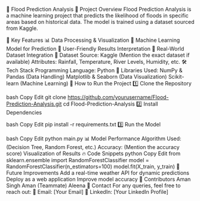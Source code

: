🌊 Flood Prediction Analysis
📌 Project Overview
Flood Prediction Analysis is a machine learning project that predicts the likelihood of floods in specific areas based on historical data. The model is trained using a dataset sourced from Kaggle.

🎯 Key Features
📊 Data Processing & Visualization
🤖 Machine Learning Model for Prediction
📌 User-Friendly Results Interpretation
📡 Real-World Dataset Integration
📂 Dataset
Source: Kaggle (Mention the exact dataset if available)
Attributes: Rainfall, Temperature, River Levels, Humidity, etc.
🛠️ Tech Stack
Programming Language: Python 🐍
Libraries Used:
NumPy & Pandas (Data Handling)
Matplotlib & Seaborn (Data Visualization)
Scikit-learn (Machine Learning)
🚀 How to Run the Project
1️⃣ Clone the Repository

bash
Copy
Edit
git clone https://github.com/yourusername/Flood-Prediction-Analysis.git
cd Flood-Prediction-Analysis
2️⃣ Install Dependencies

bash
Copy
Edit
pip install -r requirements.txt
3️⃣ Run the Model

bash
Copy
Edit
python main.py
📊 Model Performance
Algorithm Used: (Decision Tree, Random Forest, etc.)
Accuracy: (Mention the accuracy score)
Visualization of Results
🔥 Code Snippets
python
Copy
Edit
from sklearn.ensemble import RandomForestClassifier
model = RandomForestClassifier(n_estimators=100)
model.fit(X_train, y_train)
📜 Future Improvements
Add a real-time weather API for dynamic predictions
Deploy as a web application
Improve model accuracy
🤝 Contributors
Aman Singh
Aman (Teammate)
Aleena
📩 Contact
For any queries, feel free to reach out:
📧 Email: [Your Email]
🔗 LinkedIn: [Your LinkedIn Profile]

